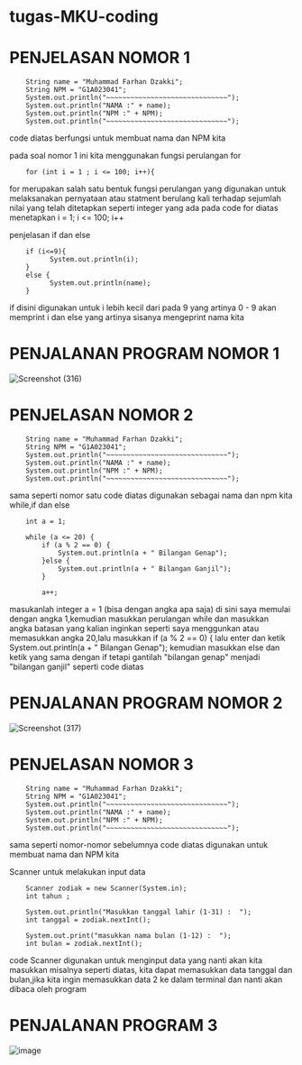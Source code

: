 # tugas-MKU-coding

# PENJELASAN NOMOR 1

        String name = "Muhammad Farhan Dzakki";
        String NPM = "G1A023041";
        System.out.println("~~~~~~~~~~~~~~~~~~~~~~~~~~~~~~");
        System.out.println("NAMA :" + name);
        System.out.println("NPM :" + NPM);
        System.out.println("~~~~~~~~~~~~~~~~~~~~~~~~~~~~~~");

code diatas berfungsi untuk membuat nama dan NPM kita

pada soal nomor 1 ini kita menggunakan fungsi perulangan for

        for (int i = 1 ; i <= 100; i++){

for merupakan salah satu bentuk fungsi perulangan yang digunakan untuk melaksanakan pernyataan atau statment berulang kali terhadap sejumlah nilai yang telah ditetapkan seperti integer yang ada pada code for diatas menetapkan i = 1; i <= 100; i++

penjelasan if dan else

        if (i<=9){
              System.out.println(i);
        }
        else {
              System.out.println(name);
        }

if disini digunakan untuk i lebih kecil dari pada 9 yang artinya 0 - 9 akan memprint i dan else yang artinya sisanya mengeprint nama kita

# PENJALANAN PROGRAM NOMOR 1

![Screenshot (316)](https://github.com/dzakki08/tugas-MKU-coding/assets/147239806/e5b452ae-c5a8-4de9-a5eb-2b139525c41c)


# PENJELASAN NOMOR 2

        String name = "Muhammad Farhan Dzakki";
        String NPM = "G1A023041";
        System.out.println("~~~~~~~~~~~~~~~~~~~~~~~~~~~~~~");
        System.out.println("NAMA :" + name);
        System.out.println("NPM :" + NPM);
        System.out.println("~~~~~~~~~~~~~~~~~~~~~~~~~~~~~~");

sama seperti nomor satu code diatas digunakan sebagai nama dan npm kita
while,if dan else

        int a = 1;

        while (a <= 20) {
            if (a % 2 == 0) {
                System.out.println(a + " Bilangan Genap");
            }else {
                System.out.println(a + " Bilangan Ganjil");
            }

            a++;

masukanlah integer a = 1 (bisa dengan angka apa saja) di sini saya memulai dengan angka 1,kemudian masukkan perulangan while dan masukkan angka batasan yang kalian inginkan seperti saya menggunkan atau memasukkan angka 20,lalu masukkan if (a % 2 == 0) { lalu enter dan ketik   System.out.println(a + " Bilangan Genap"); kemudian masukkan else dan ketik yang sama dengan if tetapi gantilah "bilangan genap" menjadi "bilangan ganjil" seperti code diatas 

# PENJALANAN PROGRAM NOMOR 2

![Screenshot (317)](https://github.com/dzakki08/tugas-MKU-coding/assets/147239806/de4d278e-87f4-4951-89eb-4900514646ee)


# PENJELASAN NOMOR 3

        String name = "Muhammad Farhan Dzakki";
        String NPM = "G1A023041";
        System.out.println("~~~~~~~~~~~~~~~~~~~~~~~~~~~~~~");
        System.out.println("NAMA :" + name);
        System.out.println("NPM :" + NPM);
        System.out.println("~~~~~~~~~~~~~~~~~~~~~~~~~~~~~~");

sama seperti nomor-nomor sebelumnya code diatas digunakan untuk membuat nama dan NPM kita

Scanner untuk melakukan input data

        Scanner zodiak = new Scanner(System.in);
        int tahun ;

        System.out.println("Masukkan tanggal lahir (1-31) :  ");
        int tanggal = zodiak.nextInt();

        System.out.print("masukkan nama bulan (1-12) :  ");
        int bulan = zodiak.nextInt();

code Scanner digunakan untuk menginput data yang nanti akan kita masukkan misalnya seperti diatas, kita dapat memasukkan data tanggal dan bulan,jika kita ingin memasukkan data 2 ke dalam terminal dan nanti akan dibaca oleh program


# PENJALANAN PROGRAM 3

![image](https://github.com/dzakki08/tugas-MKU-coding/assets/147239806/de07af3e-54d4-4fc5-b790-03b7e8e9fba9)




